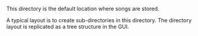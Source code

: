 This directory is the default location where songs
are stored.

A typical layout is to create sub-directories in this
directory. The directory layout is replicated as a tree
structure in the GUI.
